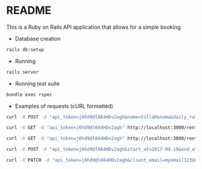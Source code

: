 # README

This is a Ruby on Rails API application that allows for a simple booking.

* Database creation
```bash
rails db:setup
```

* Running
```bash
rails server
```

* Running test suite
```bash
bundle exec rspec
```

* Examples of requests (cURL formatted)
```bash
curl -X POST -d "api_token=j6hd9@l664HDv2agh&name=VillaRenoma&daily_rate=150" http://localhost:3000/rentals

curl -X GET -d "api_token=j6hd9@l664HDv2agh" http://localhost:3000/rentals

curl -X GET -d "api_token=j6hd9@l664HDv2agh" http://localhost:3000/rentals/1/bookings 

curl -X POST -d "api_token=j6hd9@l664HDv2agh&start_at=2017-09-19&end_at=2017-09-20&price=120&client_email=a@a.pl" http://localhost:3000/rentals/1/bookings

curl -X PATCH -d "api_token=j6hd9@l664HDv2agh&client_email=myemail123@client.pl" http://localhost:3000/rentals/5/bookings/1
```
